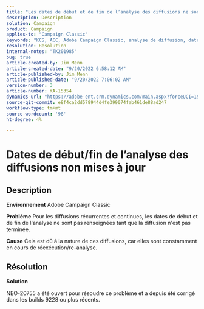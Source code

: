 ```yaml
---
title: "Les dates de début et de fin de l’analyse des diffusions ne sont pas mises à jour pour les diffusions"
description: Description
solution: Campaign
product: Campaign
applies-to: "Campaign Classic"
keywords: "KCS, ACC, Adobe Campaign Classic, analyse de diffusion, date de début, date de fin, mise à jour incorrecte, diffusions récurrentes, diffusions continues, NEO-20755"
resolution: Resolution
internal-notes: "TK201985"
bug: true
article-created-by: Jim Menn
article-created-date: "9/20/2022 6:58:12 AM"
article-published-by: Jim Menn
article-published-date: "9/20/2022 7:06:02 AM"
version-number: 3
article-number: KA-15354
dynamics-url: "https://adobe-ent.crm.dynamics.com/main.aspx?forceUCI=1&pagetype=entityrecord&etn=knowledgearticle&id=cc2bdd93-b138-ed11-9db1-0022480866ad"
source-git-commit: e8f4ca2dd578944d4fe399074fab461de88ad247
workflow-type: tm+mt
source-wordcount: '98'
ht-degree: 4%

---
```


# Dates de début/fin de l’analyse des diffusions non mises à jour

## Description


<b>Environnement</b>
Adobe Campaign Classic

<b>Problème</b>
Pour les diffusions récurrentes et continues, les dates de début et de fin de l&#39;analyse ne sont pas renseignées tant que la diffusion n&#39;est pas terminée.

<b>Cause</b>
Cela est dû à la nature de ces diffusions, car elles sont constamment en cours de réexécution/re-analyse.


## Résolution


<b>Solution</b>

NEO-20755 a été ouvert pour résoudre ce problème et a depuis été corrigé dans les builds 9228 ou plus récents.
